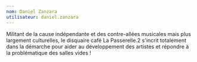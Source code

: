 ```yaml
---
nom: Daniel Zanzara
utilisateur: daniel.zanzara
---
```

<p>
Militant de la cause indépendante et des contre-allées musicales mais plus largement culturelles, le disquaire café La Passerelle.2 s'incrit totalement dans la démarche pour aider au développement des artistes et répondre à la problématique des salles vides !
</p>
<p>
&nbsp;
<br>
&nbsp;
</p>
